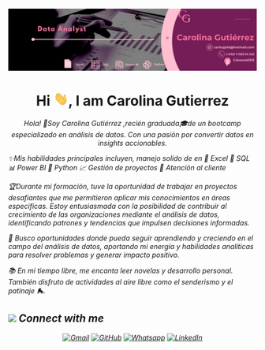 ![Banner](https://github.com/Calvarez0312/Calvarez0312/blob/main/Banner.jpg)
<h1 align="center">Hi <img src="https://raw.githubusercontent.com/ABSphreak/ABSphreak/master/gifs/Hi.gif" width="30px">, I am Carolina Gutierrez </h1>

<p align="center">
  <em>
    Hola! 👋Soy Carolina Gutiérrez ,recién graduada🎓de un bootcamp especializado en análisis de datos. Con una pasión por convertir datos en insights accionables.

✨Mis habilidades principales incluyen, manejo solido de en 
🧮 Excel
💾 SQL
📊 Power BI 
🐍 Python 
📈 Gestión de proyectos 
🤝 Atención al cliente 

🏆Durante mi formación, tuve la oportunidad de trabajar en proyectos desafiantes que me permitieron aplicar mis conocimientos en áreas especificas. Estoy entusiasmada con la posibilidad de contribuir al crecimiento de las organizaciones mediante el análisis de datos, identificando patrones y tendencias que impulsen decisiones informadas.

🚀 Busco oportunidades donde pueda seguir aprendiendo y creciendo en el campo del análisis de datos, aportando mi energía y habilidades analíticas para resolver problemas y generar impacto positivo. 

📚 En mi tiempo libre, me encanta leer novelas y desarrollo personal. También disfruto de actividades al aire libre como el senderismo y el patinaje 🛼.

## <picture> <img src="https://github.com/7oSkaaa/7oSkaaa/blob/main/Images/Connect-with-me.gif?raw=true" width="100px"> </picture> Connect with me
<p align="center">
	<a href="mailto:caritoalvarez312@gmail.com"><img img src="https://img.shields.io/badge/gmail-%23EA4335.svg?style=plastic&logo=gmail&logoColor=white" alt="Gmail"/></a>
	<a href="https://github.com/Calvarez0312"><img src="https://img.shields.io/badge/github-%23181717.svg?style=plastic&logo=github&logoColor=white" alt="GitHub"/></a>
	<a href="https://wa.me/(+54)1155954322"><img src="https://img.shields.io/badge/whatsapp-%2325D366.svg?style=plastic&logo=whatsapp&logoColor=white" alt="Whatsapp"/></a>
	<a href="linkedin.com/in/carolina-gutiérrez-alvarez-45967112b/"><img src="https://img.shields.io/badge/linkedin-%230A66C2.svg?style=plastic&logo=linkedin&logoColor=white" alt="LinkedIn"/></a>
</p>
<!--
**Calvarez0312/Calvarez0312** is a ✨ _special_ ✨ repository because its `README.md` (this file) appears on your GitHub profile.

Here are some ideas to get you started:

- 🔭 I’m currently working on ...
- 🌱 I’m currently learning ...
- 👯 I’m looking to collaborate on ...
- 🤔 I’m looking for help with ...
- 💬 Ask me about ...
- 📫 How to reach me: ...
- 😄 Pronouns: ...
- ⚡ Fun fact: ...
-->
